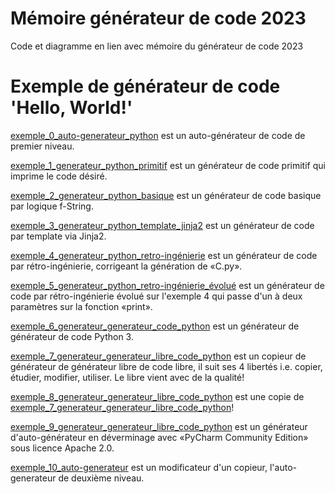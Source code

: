 # Mémoire générateur de code 2023

Code et diagramme en lien avec mémoire du générateur de code 2023

# Exemple de générateur de code 'Hello, World!'

[exemple_0_auto-generateur_python](exemple_0_auto-generateur_python) est un auto-générateur de code de premier niveau.

[exemple_1_generateur_python_primitif](exemple_1_generateur_python_primitif) est un générateur de code primitif qui imprime le code désiré.

[exemple_2_generateur_python_basique](exemple_2_generateur_python_basique) est un générateur de code basique par logique f-String.

[exemple_3_generateur_python_template_jinja2](exemple_3_generateur_python_template_jinja2) est un générateur de code par template via Jinja2.

[exemple_4_generateur_python_retro-ingénierie](exemple_4_generateur_python_retro-ingénierie) est un générateur de code par rétro-ingénierie, corrigeant la
génération de «C.py».

[exemple_5_generateur_python_retro-ingénierie_évolué](exemple_5_generateur_python_retro-ingénierie_évolué) est un générateur de code par rétro-ingénierie évolué sur
l'exemple 4 qui passe d'un à deux paramètres sur la fonction «print».

[exemple_6_generateur_generateur_code_python](exemple_6_generateur_generateur_code_python) est un générateur de générateur de code Python 3.

[exemple_7_generateur_generateur_libre_code_python](exemple_7_generateur_generateur_libre_code_python) est un copieur de générateur de générateur libre de code libre, il suit ses 4 libertés i.e. copier, étudier, modifier, utiliser.
Le libre vient avec de la qualité!

[exemple_8_generateur_generateur_libre_code_python](exemple_8_generateur_generateur_libre_code_python) est une copie de [exemple_7_generateur_generateur_libre_code_python](exemple_7_generateur_generateur_libre_code_python)!

[exemple_9_generateur_generateur_libre_code_python](exemple_9_generateur_generateur_libre_code_python) est un générateur d'auto-générateur en déverminage avec «PyCharm Community Edition» sous licence Apache 2.0.

[exemple_10_auto-generateur](exemple_10_auto-generateur) est un modificateur d'un copieur, l'auto-generateur de deuxième niveau.
